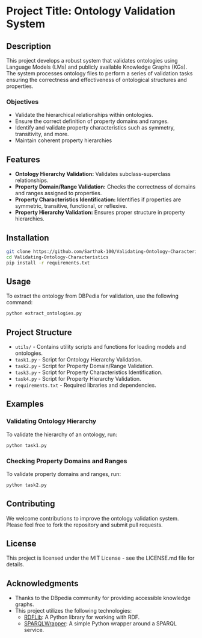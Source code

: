 # Project Title: Ontology Validation System

## Description
This project develops a robust system that validates ontologies using Language Models (LMs) and publicly available Knowledge Graphs (KGs). The system processes ontology files to perform a series of validation tasks ensuring the correctness and effectiveness of ontological structures and properties.

### Objectives
- Validate the hierarchical relationships within ontologies.
- Ensure the correct definition of property domains and ranges.
- Identify and validate property characteristics such as symmetry, transitivity, and more.
- Maintain coherent property hierarchies

## Features
- **Ontology Hierarchy Validation:** Validates subclass-superclass relationships.
- **Property Domain/Range Validation:** Checks the correctness of domains and ranges assigned to properties.
- **Property Characteristics Identification:** Identifies if properties are symmetric, transitive, functional, or reflexive.
- **Property Hierarchy Validation:** Ensures proper structure in property hierarchies.

## Installation

```bash
git clone https://github.com/Sarthak-100/Validating-Ontology-Characteristics.git
cd Validating-Ontology-Characteristics
pip install -r requirements.txt
```

## Usage

To extract the ontology from DBPedia for validation, use the following command:

```bash
python extract_ontologies.py
```

## Project Structure

- `utils/` - Contains utility scripts and functions for loading models and ontologies.
- `task1.py` - Script for Ontology Hierarchy Validation.
- `task2.py` - Script for Property Domain/Range Validation.
- `task3.py` - Script for Property Characteristics Identification.
- `task4.py` - Script for Property Hierarchy Validation.
- `requirements.txt` - Required libraries and dependencies.

## Examples

### Validating Ontology Hierarchy

To validate the hierarchy of an ontology, run:

```bash
python task1.py 
```

### Checking Property Domains and Ranges

To validate property domains and ranges, run:

```bash
python task2.py 
```

## Contributing
We welcome contributions to improve the ontology validation system. Please feel free to fork the repository and submit pull requests.

## License
This project is licensed under the MIT License - see the LICENSE.md file for details.

## Acknowledgments
- Thanks to the DBpedia community for providing accessible knowledge graphs.
- This project utilizes the following technologies:
  - [RDFLib](https://github.com/RDFLib/rdflib): A Python library for working with RDF.
  - [SPARQLWrapper](https://rdflib.github.io/sparqlwrapper/): A simple Python wrapper around a SPARQL service.